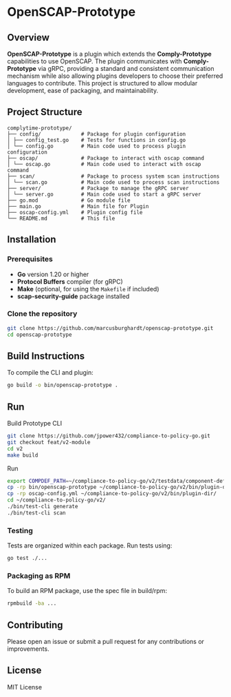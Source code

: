 # OpenSCAP-Prototype

## Overview

**OpenSCAP-Prototype** is a plugin which extends the **Comply-Prototype** capabilities to use OpenSCAP. The plugin communicates with **Comply-Prototype** via gRPC, providing a standard and consistent communication mechanism while also allowing plugins developers to choose their preferred languages to contribute. This project is structured to allow modular development, ease of packaging, and maintainability.

## Project Structure

```
complytime-prototype/
├── config/             # Package for plugin configuration
│ ├── config_test.go    # Tests for functions in config.go
│ └── config.go         # Main code used to process plugin configuration
├── oscap/              # Package to interact with oscap command
│ └── oscap.go          # Main code used to interact with oscap command
├── scan/               # Package to process system scan instructions
│ └── scan.go           # Main code used to process scan instructions
├── server/             # Package to manage the gRPC server
│ └── server.go         # Main code used to start a gRPC server
├── go.mod              # Go module file
├── main.go             # Main file for Plugin
├── oscap-config.yml    # Plugin config file
└── README.md           # This file
```

## Installation

### Prerequisites

- **Go** version 1.20 or higher
- **Protocol Buffers** compiler (for gRPC)
- **Make** (optional, for using the `Makefile` if included)
- **scap-security-guide** package installed

### Clone the repository

```bash
git clone https://github.com/marcusburghardt/openscap-prototype.git
cd openscap-prototype
```

## Build Instructions
To compile the CLI and plugin:

```bash
go build -o bin/openscap-prototype .
```

## Run

Build Prototype CLI
```bash
git clone https://github.com/jpower432/compliance-to-policy-go.git
git checkout feat/v2-module
cd v2
make build
```

Run
```bash
export COMPDEF_PATH=~/compliance-to-policy-go/v2/testdata/component-definition.template.json
cp -rp bin/openscap-prototype ~/compliance-to-policy-go/v2/bin/plugin-dir/example
cp -rp oscap-config.yml ~/compliance-to-policy-go/v2/bin/plugin-dir/
cd ~/compliance-to-policy-go/v2/
./bin/test-cli generate
./bin/test-cli scan
```

### Testing
Tests are organized within each package. Run tests using:

```bash
go test ./...
```

### Packaging as RPM
To build an RPM package, use the spec file in build/rpm:

```bash
rpmbuild -ba ...
```

## Contributing
Please open an issue or submit a pull request for any contributions or improvements.

## License
MIT License
